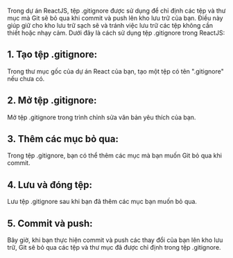 Trong dự án ReactJS, tệp .gitignore được sử dụng để chỉ định các tệp và thư mục mà Git sẽ bỏ qua khi commit và push lên kho lưu trữ của bạn. Điều này giúp giữ cho kho lưu trữ sạch sẽ và tránh việc lưu trữ các tệp không cần thiết hoặc nhạy cảm.
Dưới đây là cách sử dụng tệp .gitignore trong ReactJS:
## 1.	Tạo tệp .gitignore: 
Trong thư mục gốc của dự án React của bạn, tạo một tệp có tên ".gitignore" nếu chưa có.
## 2.	Mở tệp .gitignore: 
Mở tệp .gitignore trong trình chỉnh sửa văn bản yêu thích của bạn.
## 3.	Thêm các mục bỏ qua: 
Trong tệp .gitignore, bạn có thể thêm các mục mà bạn muốn Git bỏ qua khi commit.
## 4.	Lưu và đóng tệp: 
Lưu tệp .gitignore sau khi bạn đã thêm các mục bạn muốn bỏ qua.
## 5.	Commit và push: 
Bây giờ, khi bạn thực hiện commit và push các thay đổi của bạn lên kho lưu trữ, Git sẽ bỏ qua các tệp và thư mục đã được chỉ định trong tệp .gitignore.
